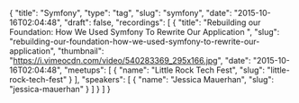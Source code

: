 {
  "title": "Symfony",
  "type": "tag",
  "slug": "symfony",
  "date": "2015-10-16T02:04:48",
  "draft": false,
  "recordings": [
    {
      "title": "Rebuilding our Foundation: How We Used Symfony To Rewrite Our Application ",
      "slug": "rebuilding-our-foundation-how-we-used-symfony-to-rewrite-our-application",
      "thumbnail": "https://i.vimeocdn.com/video/540283369_295x166.jpg",
      "date": "2015-10-16T02:04:48",
      "meetups": [
        {
          "name": "Little Rock Tech Fest",
          "slug": "little-rock-tech-fest"
        }
      ],
      "speakers": [
        {
          "name": "Jessica Mauerhan",
          "slug": "jessica-mauerhan"
        }
      ]
    }
  ]
}